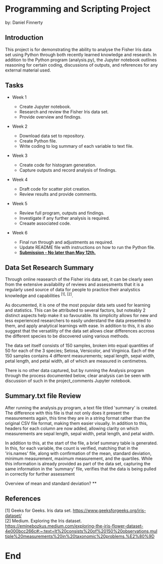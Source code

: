 # Programming and Scripting Project
by: Daniel Finnerty

## Introduction

This project is for demonstrating the ability to analyse the Fisher Iris data set using Python through both recently learned knowledge and research. In addition to the Python program (analysis.py), the Jupyter notebook outlines reasoning for certain coding, discussions of outputs, and references for any external material used.

## Tasks
- Week 1
  - Create Jupyter notebook.  
  - Research and review the Fisher Iris data set.  
  - Provide overview and findings.  

- Week 2
  - Download data set to repository.  
  - Create Python file.  
  - Write coding to log summary of each variable to text file.  

- Week 3
  - Create code for histogram generation.  
  - Capture outputs and record analysis of findings.  

- Week 4
  - Draft code for scatter plot creation.  
  - Review results and provide comments.  

- Week 5
  - Review full program, outputs and findings.  
  - Investigate if any further analysis is required.  
  - Creaate associated code.  

- Week 6
  - Final run through and adjustments as required. 
  - Update README file with instructions on how to run the Python file.   
  - <ins>**Submission - No later than May 12th.**</ins>  

## Data Set Research Summary
Through online reasearch of the Fisher iris data set, it can be clearly seen from the extensive availability of reviews and assessments that it is a regularly used source of data for people to practice their analystics knowledge and capabilities <sup>[1], [2]</sup>.

As documented, it is one of the most popular data sets used for learning and statistics. This can be attributed to several factors, but noteably 2 distinct aspects help make it so favourable. Its simplicity allows for new and less experienced researchers to easily understand the data presented to them, and apply analytical learnings with ease. In addition to this, it is also suggest that the versatility of the data set allows clear differences accross the different species to be discovered using various methods.

The data set itself consists of 150 samples, broken into equal quantities of 50 for each of the 3 species; Setosa, Versicolor, and Virginica. Each of the 150 samples contains 4 different measurements; sepal length, sepal width, petal length, and petal width, all of which are measured in centimetres.

There is no other data captured, but by running the Analysis program through the process documented below, clear analysis can be seen with discussion of such in the project_comments Jupyter notebook.

## Summary.txt file Review
After running the analysis.py program, a text file titled 'summary' is created. The difference with this file is that not only does it present the measurements again, this time they are in a string format rather than the original CSV file format, making them easier visually. In addition to this, headers for each column are now added, allowing clarity on which measurements are sepal length, sepal width, petal length, and petal width.

In addition to this, at the start of the file, a brief summary table is generated. In this, for each variable, the count is verified, matching that in the 'iris.names' file, along with confirmation of the mean, standard deviation, minimum measurement, maximum measurement, and the quartiles. While this information is already provided as part of the data set, capturing the same information in the 'summary' file, verifies that the data is being pulled in correctly for further assessment

Overview of mean and standard deviation? **

## References

[1] Geeks for Geeks. Iris data set. https://www.geeksforgeeks.org/iris-dataset/  
[2] Medium. Exploring the Iris dataset. https://eminebozkus.medium.com/exploring-the-iris-flower-dataset-4e000bcc266c#:~:text=It%20consists%20of%20150%20observations,multiple%20measurements%20in%20taxonomic%20problems.%E2%80%9D

# End